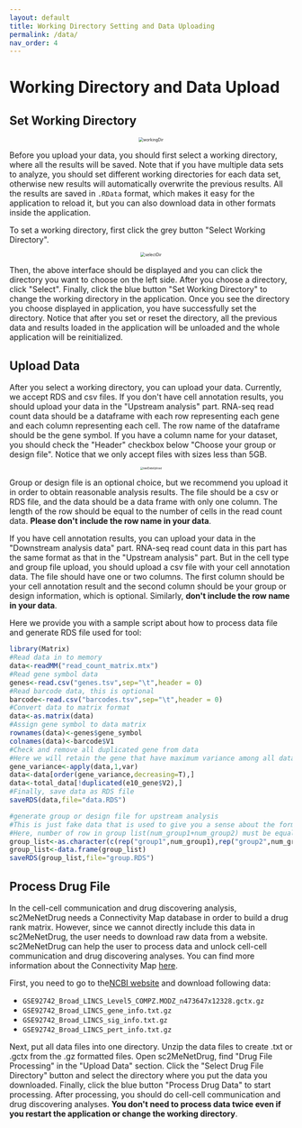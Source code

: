 ```yaml
---
layout: default
title: Working Directory Setting and Data Uploading
permalink: /data/
nav_order: 4
---
```


# Working Directory and Data Upload

## Set Working Directory

<p align="center"><img src="../pic/workingDir.png" alt="workingDir" style="zoom:50%;" /></p>

Before you upload your data, you should first select a working directory, where all the results will be saved. Note that if you have multiple data sets  to analyze, you should set different working directories for each data set, otherwise new results will automatically overwrite the previous results. All the results are saved in `.RData` format, which makes it easy for the application to reload it, but you can also download data in other formats inside the application.

To set a working directory, first click the grey button "Select Working Directory".

<p align="center"><img src="../pic/selectDir.png" alt="selectDir" style="zoom:50%;" /></p>

Then, the above interface should be displayed and you can click the directory you want to choose on the left side. After you choose a directory, click "Select". Finally, click the blue button "Set Working Directory" to change the working directory in the application. Once you see the directory you choose displayed in application, you have successfully set the directory. Notice that after you set or reset the directory, all the previous data and results loaded in the application will be unloaded and the whole application will be reinitialized. 

## Upload Data

 After you select a working directory, you can upload your data. Currently, we accept RDS and csv files. If you don't have cell annotation results, you should upload your data in the "Upstream analysis" part. RNA-seq read count data should be a dataframe with each row representing each gene and each column representing each cell. The row name of the dataframe should be the gene symbol. If you have a column name for your dataset, you should check the "Header" checkbox below "Choose your group or design file". Notice that we only accept files with sizes less than 5GB.

<p align="center"><img src="../pic/rawDataUpload.png" alt="rawDataUpload" style="zoom:33%;" /></p>

Group or design file is an optional choice, but we recommend you upload it in order to obtain reasonable analysis results. The file should be a csv or RDS file, and the data should be a data frame with only one column. The length of the row should be equal to the number of cells in the read count data. **Please don't include the row name in your data**. 

If you have cell annotation results, you can upload your data in the "Downstream analysis data" part. RNA-seq read count data in this part has the same format as that in the "Upstream analysis" part. But in the cell type and group file upload, you should upload a csv file with your cell annotation data. The file should have one or two columns. The first column should be your cell annotation result and the second column should be your group or design information, which is optional. Similarly, **don't include the row name in your data**. 

Here we provide you with a sample script about how to process data file and generate RDS file used for tool:

```R
library(Matrix)
#Read data in to memory
data<-readMM("read_count_matrix.mtx")
#Read gene symbol data
genes<-read.csv("genes.tsv",sep="\t",header = 0)
#Read barcode data, this is optional
barcode<-read.csv("barcodes.tsv",sep="\t",header = 0)
#Convert data to matrix format
data<-as.matrix(data)
#Assign gene symbol to data matrix
rownames(data)<-genes$gene_symbol
colnames(data)<-barcode$V1
#Check and remove all duplicated gene from data
#Here we will retain the gene that have maximum variance among all data that have same gene symbol
gene_variance<-apply(data,1,var)
data<-data[order(gene_variance,decreasing=T),]
data<-total_data[!duplicated(e10_gene$V2),]
#Finally, save data as RDS file
saveRDS(data,file="data.RDS")

#generate group or design file for upstream analysis
#This is just fake data that is used to give you a sense about the format of group file.
#Here, number of row in group list(num_group1+num_group2) must be equal to the cell in read count data
group_list<-as.character(c(rep("group1",num_group1),rep("group2",num_group2)))
group_list<-data.frame(group_list)
saveRDS(group_list,file="group.RDS")
```

## Process Drug File 

In the cell-cell communication and drug discovering analysis, sc2MeNetDrug needs a Connectivity Map database in order to build a drug rank matrix. However, since we cannot directly include this data in sc2MeNetDrug, the user needs to download raw data from a website. sc2MeNetDrug can help the user to process data and unlock cell-cell communication and drug discovering analyses. You can find more information about the Connectivity Map [here](https://docs.google.com/document/d/1q2gciWRhVCAAnlvF2iRLuJ7whrGP6QjpsCMq1yWz7dU/edit). 

First, you need to go to the[NCBI website](https://www.ncbi.nlm.nih.gov/geo/query/acc.cgi?acc=GSE92742) and download following data:

* `GSE92742_Broad_LINCS_Level5_COMPZ.MODZ_n473647x12328.gctx.gz`
* `GSE92742_Broad_LINCS_gene_info.txt.gz`
* `GSE92742_Broad_LINCS_sig_info.txt.gz`
* `GSE92742_Broad_LINCS_pert_info.txt.gz`

Next, put all data files into one directory. Unzip the data files to create .txt or .gctx from the .gz formatted files. Open sc2MeNetDrug, find "Drug File Processing" in the "Upload Data" section. Click the "Select Drug File Directory" button and select the directory where you put the data you downloaded. Finally, click the blue button "Process Drug Data" to start processing. After processing, you should do cell-cell communication and drug discovering analyses.  **You don't need to process data twice even if you restart the application or change the working directory**. 